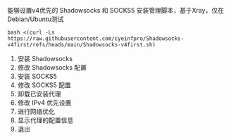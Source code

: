 能够设置v4优先的 Shadowsocks 和 SOCKS5 安装管理脚本，基于Xray，仅在Debian/Ubuntu测试

```
bash <(curl -Ls https://raw.githubusercontent.com/cyeinfpro/Shadowsocks-v4first/refs/heads/main/Shadowsocks-v4first.sh)
```

1. 安装 Shadowsocks
2. 修改 Shadowsocks 配置
3. 安装 SOCKS5
4. 修改 SOCKS5 配置
5. 卸载已安装代理
6. 修改 IPv4 优先设置
7. 进行网络优化
8. 显示代理的配置信息
0. 退出
